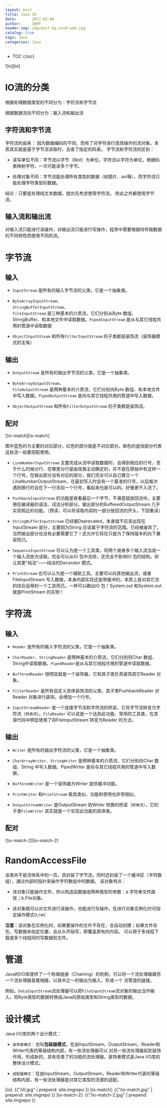 ```yaml
---
layout: post
title: Java IO
date:       2017-02-04
author:     ZWHT
header-img: img/post-bg-ios9-web.jpg
catalog: true
tags: Java 
categories: Java
---
```



* TOC 
{:toc}

![io][io]

# IO流的分类

根据处理数据类型的不同分为：字符流和字节流

根据数据流向不同分为：输入流和输出流

## 字符流和字节流

字符流的由来： 因为数据编码的不同，而有了对字符进行高效操作的流对象。本质其实就是基于字节流读取时，去查了指定的码表。 字节流和字符流的区别：

* 读写单位不同：字节流以字节（8bit）为单位，字符流以字符为单位，根据码表映射字符，一次可能读多个字节。

* 处理对象不同：字节流能处理所有类型的数据（如图片、avi等），而字符流只能处理字符类型的数据。

结论：只要是处理纯文本数据，就优先考虑使用字符流。 除此之外都使用字节流。


## 输入流和输出流

对输入流只能进行读操作，对输出流只能进行写操作，程序中需要根据待传输数据的不同特性而使用不同的流。

# 字节流

## 输入


* `InputStream` 是所有的输入字节流的父类，它是一个抽象类。

* `ByteArrayInputStream`、<br/>`StringBufferInputStream`、<br/>`FileInputStream` 是三种基本的介质流，它们分别从Byte 数组、StringBuffer、和本地文件中读取数据。`PipedInputStream` 是从与其它线程共用的管道中读取数据


* `ObjectInputStream` 和所有`FilterInputStream` 的子类都是装饰流（装饰器模式的主角）

## 输出


* `OutputStream` 是所有的输出字节流的父类，它是一个抽象类。

* `ByteArrayOutputStream`、<br/>`FileOutputStream` 是两种基本的介质流，它们分别向Byte 数组、和本地文件中写入数据。`PipedOutputStream` 是向与其它线程共用的管道中写入数据，

* `ObjectOutputStream` 和所有`FilterOutputStream` 的子类都是装饰流。

## 配对

![io-match][io-match]

图中蓝色的为主要的对应部分，红色的部分就是不对应部分。紫色的虚线部分代表这些流一般要搭配使用。


* `LineNumberInputStream` 主要完成从流中读取数据时，会得到相应的行号，至于什么时候分行、在哪里分行是由改类主动确定的，并不是在原始中有这样一个行号。在输出部分没有对应的部分，我们完全可以自己建立一个LineNumberOutputStream，在最初写入时会有一个基准的行号，以后每次遇到换行时会在下一行添加一个行号，看起来也是可以的。好像更不入流了。

* `PushbackInputStream` 的功能是查看最后一个字节，不满意就放回流中。主要用在编译器的语法、词法分析部分。输出部分的BufferedOutputStream 几乎实现相近的功能。（预读，可以将读取内容的一部分放回流的开头，下回重读）

* `StringBufferInputStream` 已经被Deprecated，本身就不应该出现在InputStream 部分，主要因为String 应该属于字符流的范围。已经被废弃了，当然输出部分也没有必要需要它了！还允许它存在只是为了保持版本的向下兼容而已。

* `SequenceInputStream` 可以认为是一个工具类，将两个或者多个输入流当成一个输入流依次读取。完全可以从IO 包中去除，还完全不影响IO 包的结构，却让其更“纯洁”――纯洁的Decorator 模式。

* `PrintStream` 也可以认为是一个辅助工具。主要可以向其他输出流，或者FileInputStream 写入数据，本身内部实现还是带缓冲的。本质上是对其它流的综合运用的一个工具而已。一样可以踢出IO 包！System.out 和System.out 就是PrintStream 的实例！

# 字符流

## 输入


* `Reader` 是所有的输入字符流的父类，它是一个抽象类。

* `CharReader`、`StringReader` 是两种基本的介质流，它们分别将Char 数组、String中读取数据。`PipedReader`是从与其它线程共用的管道中读取数据。

* `BufferedReader` 很明显就是一个装饰器，它和其子类负责装饰其它Reader 对象。

* `FilterReader` 是所有自定义具体装饰流的父类，其子类PushbackReader 对Reader 对象进行装饰，会增加一个行号。

* `InputStreamReader` 是一个连接字节流和字符流的桥梁，它将字节流转变为字符流（`转换流`）。`FileReader` 可以说是一个达到此功能、常用的工具类，在其源代码中明显使用了将FileInputStream`转变为Reader 的方法。

## 输出


* `Writer` 是所有的输出字符流的父类，它是一个抽象类。

* `CharArrayWriter`、`StringWriter` 是两种基本的介质流，它们分别向Char 数组、String 中写入数据。PipedWriter 是向与其它线程共用的管道中写入数据，

* `BufferedWriter` 是一个装饰器为Writer 提供缓冲功能。

* `PrintWriter` 和`PrintStream` 极其类似，功能和使用也非常相似。

* `OutputStreamWriter` 是OutputStream 到Writer 转换的桥梁（`转换流`），它的子类`FileWriter` 其实就是一个实现此功能的具体类。

## 配对

![io-match-2][io-match-2]


# RandomAccessFile

该类并不是流体系中的一员，其封装了字节流，同时还封装了一个缓冲区（字符数组），通过内部的指针来操作字符数组中的数据。 该对象特点：


* 该对象只能操作文件，所以构造函数接收两种类型的参数：a.字符串文件路径；b.File对象。

* 该对象既可以对文件进行读操作，也能进行写操作，在进行对象实例化时可指定操作模式(r,rw)

**注意**：该对象在实例化时，如果要操作的文件不存在，会自动创建；如果文件存在，写数据未指定位置，会从头开始写，即覆盖原有的内容。 可以用于多线程下载或多个线程同时写数据到文件。


# 管道

Java的I/O库提供了一个称做链接（Chaining）的机制，可以将一个流处理器跟另一个流处理器首尾相接，以其中之一的输出为输入，形成一个 流管道的链接。

例如，`DataInputStream`流处理器可以把`FileInputStream`流对象的输出当作输入，将Byte类型的数据转换成Java的原始类型和String类型的数据。

# 设计模式

Java I/O库的两个设计模式：


* `装饰者模式`：也叫**包装器模式**，在由InputStream，OutputStream，Reader和Writer代表的等级结构内部，有一些流处理器可以 对另一些流处理器起到装饰作用，形成新的，具有改善了的功能的流处理器。装饰者模式是Java I/O库的整体设计模式。

* `适配器模式`：在由InputStream，OutputStream，Reader和Writer代表的等级结构内部，有一些流处理器是对其它类型的流源的适配。

[io]: {{"/i0.jpg" | prepend: site.imgrepo }}
[io-match]: {{"/io-match.jpg" | prepend: site.imgrepo }}
[io-match-2]: {{"/io-match-2.jpg" | prepend: site.imgrepo }}
